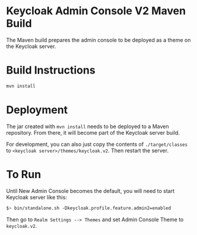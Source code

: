 # Keycloak Admin Console V2 Maven Build

The Maven build prepares the admin console to be deployed as a theme on the Keycloak server.

# Build Instructions

```bash
mvn install
```

# Deployment

The jar created with `mvn install` needs to be deployed to a Maven repository. From there, it will become part of the Keycloak server build.

For development, you can also just copy the contents of `./target/classes` to `<keycloak server>/themes/keycloak.v2`. Then restart the server.

# To Run

Until New Admin Console becomes the default, you will need to start Keycloak server like this:

```bash
$> bin/standalone.sh -Dkeycloak.profile.feature.admin2=enabled
```

Then go to `Realm Settings --> Themes` and set Admin Console Theme to `keycloak.v2`.
